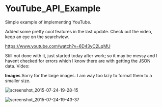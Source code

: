 # YouTube_API_Example
Simple example of implementing YouTube.

Added some pretty cool features in the last update. Check out the video, keep an eye on the searchview. 

https://www.youtube.com/watch?v=6D43yC2LqMU

Still not done with it, just started today after work; so it may be messy and I havent checked for errors which I know there are with getting the JSON data. 
Video: 

**Images** Sorry for the large images. I am way too lazy to format them to a smaller size.  

![screenshot_2015-07-24-19-28-15](https://cloud.githubusercontent.com/assets/7454787/8886669/7a60d072-323c-11e5-82fa-b28039066190.png)

![screenshot_2015-07-24-19-43-37](https://cloud.githubusercontent.com/assets/7454787/8886670/7fb05bd8-323c-11e5-9f6d-6e4a9cd61e62.png)
